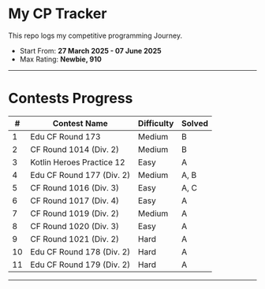 # My CP Tracker

This repo logs my competitive programming Journey.

- Start From: **27 March 2025 - 07 June 2025**
- Max Rating: **Newbie, 910**

---

# Contests Progress

| #   | Contest Name                        | Difficulty | Solved |
|-----|-------------------------------------|------------|--------|
| 1   | Edu CF Round 173                    | Medium     | B      |
| 2   | CF Round 1014 (Div. 2)              | Medium     | B      |
| 3   | Kotlin Heroes Practice 12           | Easy       | A      |
| 4   | Edu CF Round 177 (Div. 2)           | Medium     | A, B   | 
| 5   | CF Round 1016 (Div. 3)              | Easy       | A, C   | 
| 6   | CF Round 1017 (Div. 4)              | Easy       | A      | 
| 7   | CF Round 1019 (Div. 2)              | Medium     | A      |
| 8   | CF Round 1020 (Div. 3)              | Easy       | A      |
| 9   | CF Round 1021 (Div. 2)              | Hard       | A      |
| 10  | Edu CF Round 178 (Div. 2)           | Hard       | A      | 
| 11  | Edu CF Round 179 (Div. 2)           | Hard       | A      |

---
